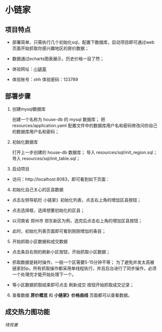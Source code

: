 
# 小链家

## 项目特点

* 部署简单，只需执行几个初始化sql，配置下数据库，启动项目即可通过web页面开始抓取你感兴趣地区的房价数据；

* 数据通过echarts图表展示，历史价格一目了然；

* 体验网址：[小链家](http://house.fengxiuge.top)

* 体验账号：xhh  体验密码：123789

## 部署步骤
1. 创建mysql数据库
   
   创建一个名称为 house-db 的 mysql 数据库；
   把 resources/application.yaml 配置文件中的数据库用户名和密码修改问你自己的数据库用户名和密码；
   
2. 初始化数据库
   
   打开上一步创建的 house-db 数据库；
   导入 resources/sql/init_region.sql；
   导入 resources/sql/init_table.sql；
   
3. 启动项目
   
* 访问：http://localhost:8083，即可看到如下页面：
[](https://github.com/yakunyue/house-viewer/img/01.png)

4. 初始化自己关心的区县数据 
   
* 点击左侧导航栏 小链家》初始化列表，点击右上角的增加区县按钮；
[](/yakunyue/house-viewer/img/02.png)

* 点击选择框，选择想要初始化的区县；
[](/img/03.png)

* 以河南省 郑州市 郑东新区为例，选完后点击右上角的增加区县按钮；
[](img/04.png)

* 此时，初始化列表页面即可看到刚刚增加的条目；
[](/yakunyue/house-viewer/img/05.png)

5. 开始抓取小区数据和成交数据

* 点击条目右侧的刷新小区按钮，开始抓取小区数据；
[](/yakunyue/house-viewer/img/06.png)
  
* 抓取数据是耗时操作，一般一个区需要5-15分钟不等；
为了避免并发太高被链家封ip，所有抓取操作都采用单线程执行，并且后台进行了同步操作，必须一个处理完才能开始处理下一个。
[](/yakunyue/house-viewer/img/07.png)
  
* 等小区数据抓取结束即可点击 刷新成交 按钮开始抓取成交记录；

6. 查看数据
**房价概览** 和 **小链家》价格曲线** 页面都可以查看数据。
[](/yakunyue/house-viewer/img/08.png)

## 成交热力图功能

*待完善*

